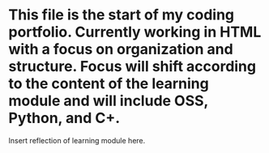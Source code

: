 # This file is the start of my coding portfolio. Currently working in HTML with a focus on organization and structure. Focus will shift according to the content of the learning module and will include OSS, Python, and C+. 
Insert reflection of learning module here.  